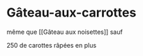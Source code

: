 # Gâteau-aux-carrottes

même que \[\[Gâteau aux noisettes\]\] sauf

250 de carottes râpées en plus

